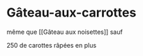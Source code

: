 # Gâteau-aux-carrottes

même que \[\[Gâteau aux noisettes\]\] sauf

250 de carottes râpées en plus

